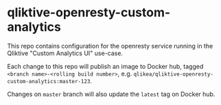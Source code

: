 # qliktive-openresty-custom-analytics

This repo contains configuration for the openresty service running in the Qliktive
"Custom Analytics UI" use-case.

Each change to this repo will publish an image to Docker hub, tagged
`<branch name>-<rolling build number>`, e.g. `qlikea/qliktive-openresty-custom-analytics:master-123`.

 Changes on `master` branch will also update the `latest` tag on Docker hub.
